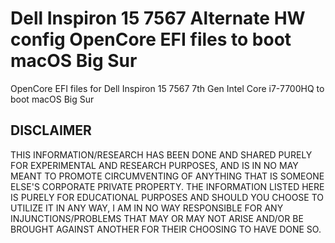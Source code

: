 # Dell Inspiron 15 7567 Alternate HW config OpenCore EFI files to boot macOS Big Sur
OpenCore EFI files for Dell Inspiron 15 7567 7th Gen Intel Core i7-7700HQ to boot macOS Big Sur

## DISCLAIMER

THIS INFORMATION/RESEARCH HAS BEEN DONE AND SHARED PURELY FOR EXPERIMENTAL AND RESEARCH PURPOSES, AND IS IN NO MAY MEANT TO PROMOTE CIRCUMVENTING OF ANYTHING THAT IS SOMEONE ELSE'S CORPORATE PRIVATE PROPERTY. THE INFORMATION LISTED HERE IS PURELY FOR EDUCATIONAL PURPOSES AND SHOULD YOU CHOOSE TO UTILIZE IT IN ANY WAY, I AM IN NO WAY RESPONSIBLE FOR ANY INJUNCTIONS/PROBLEMS THAT MAY OR MAY NOT ARISE AND/OR BE BROUGHT AGAINST ANOTHER FOR THEIR CHOOSING TO HAVE DONE SO.
